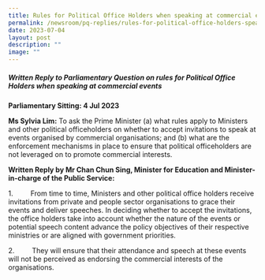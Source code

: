 ```yaml
---
title: Rules for Political Office Holders when speaking at commercial events
permalink: /newsroom/pq-replies/rules-for-political-office-holders-speaking-at-commercial-events/
date: 2023-07-04
layout: post
description: ""
image: ""
---
```

##### Written Reply to Parliamentary Question on rules for Political Office Holders when speaking at commercial events

**Parliamentary Sitting: 4 Jul 2023**  
  
**Ms Sylvia Lim:** To ask the Prime Minister (a) what rules apply to Ministers and other political officeholders on whether to accept invitations to speak at events organised by commercial organisations; and (b) what are the enforcement mechanisms in place to ensure that political officeholders are not leveraged on to promote commercial interests.  
  
**Written Reply by Mr Chan Chun Sing, Minister for Education and Minister-in-charge of the Public Service:**  

1.         From time to time, Ministers and other political office holders receive invitations from private and people sector organisations to grace their events and deliver speeches. In deciding whether to accept the invitations, the office holders take into account whether the nature of the events or potential speech content advance the policy objectives of their respective ministries or are aligned with government priorities.

2.         They will ensure that their attendance and speech at these events will not be perceived as endorsing the commercial interests of the organisations.